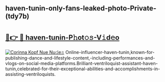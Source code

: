 ## haven-tunin-only-fans​-leaked-photo​-Private-(tdy7b)


# <h2><a href="https://mediaupload.pro?title=haven-tunin&ref=git">🔗👉 🔴 haven-tunin-P𝚑ot𝚘𝚜-V𝚒d𝚎o</a></h2>

[![Corinna Kopf Nue Nu𝚍e𝚜](https://i.imgur.com/0qMVB7G.gif)](https://mediaupload.pro?title=haven-tunin&ref=git)
Online-influencer-haven-tunin,known-for-publishing-dance-and-lifestyle-content,-including-performances-and-vlogs-on-social-media-platforms.Brilliant-ventriloquist-assistant-haven-tunin,celebrated-for-their-exceptional-abilities-and-accomplishments-in-assisting-ventriloquists.  